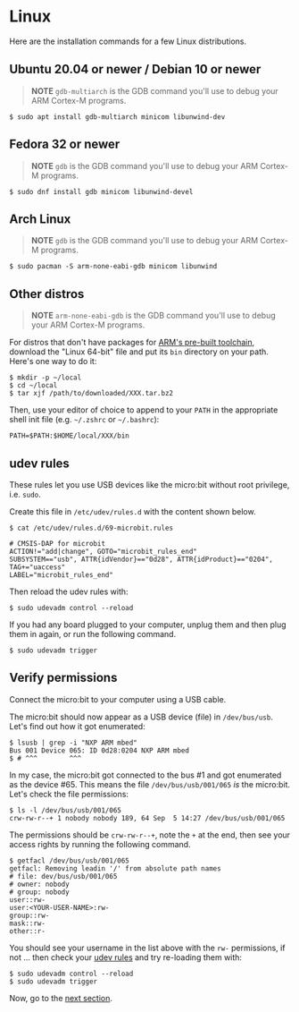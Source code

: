 # Linux

Here are the installation commands for a few Linux distributions.

## Ubuntu 20.04 or newer / Debian 10 or newer

> **NOTE** `gdb-multiarch` is the GDB command you'll use to debug your ARM Cortex-M programs.
``` console
$ sudo apt install gdb-multiarch minicom libunwind-dev
```

## Fedora 32 or newer

> **NOTE** `gdb` is the GDB command you'll use to debug your ARM
> Cortex-M programs.
``` console
$ sudo dnf install gdb minicom libunwind-devel
```

## Arch Linux

> **NOTE** `gdb` is the GDB command you'll use to debug your ARM
> Cortex-M programs.
``` console
$ sudo pacman -S arm-none-eabi-gdb minicom libunwind
```

## Other distros

> **NOTE** `arm-none-eabi-gdb` is the GDB command you'll use to debug your ARM Cortex-M programs.

For distros that don't have packages for [ARM's pre-built
toolchain](https://developer.arm.com/downloads/-/arm-gnu-toolchain-downloads), download the "Linux
64-bit" file and put its `bin` directory on your path.  Here's one way to do it:

``` console
$ mkdir -p ~/local
$ cd ~/local
$ tar xjf /path/to/downloaded/XXX.tar.bz2
```

Then, use your editor of choice to append to your `PATH` in the appropriate shell init file
(e.g. `~/.zshrc` or `~/.bashrc`):

```
PATH=$PATH:$HOME/local/XXX/bin
```

## udev rules

These rules let you use USB devices like the micro:bit without root privilege, i.e. `sudo`.

Create this file in `/etc/udev/rules.d` with the content shown below.

``` console
$ cat /etc/udev/rules.d/69-microbit.rules
```

``` text
# CMSIS-DAP for microbit
ACTION!="add|change", GOTO="microbit_rules_end"
SUBSYSTEM=="usb", ATTR{idVendor}=="0d28", ATTR{idProduct}=="0204", TAG+="uaccess"
LABEL="microbit_rules_end"
```

Then reload the udev rules with:

``` console
$ sudo udevadm control --reload
```

If you had any board plugged to your computer, unplug them and then plug them in again, or run the
following command.

``` console
$ sudo udevadm trigger
```

## Verify permissions

Connect the micro:bit to your computer using a USB cable.

The micro:bit should now appear as a USB device (file) in `/dev/bus/usb`. Let's find out how it got
enumerated:

``` console
$ lsusb | grep -i "NXP ARM mbed"
Bus 001 Device 065: ID 0d28:0204 NXP ARM mbed
$ # ^^^        ^^^
```

In my case, the micro:bit got connected to the bus #1 and got enumerated as the device #65. This means the
file `/dev/bus/usb/001/065` *is* the micro:bit. Let's check the file permissions:

``` console
$ ls -l /dev/bus/usb/001/065
crw-rw-r--+ 1 nobody nobody 189, 64 Sep  5 14:27 /dev/bus/usb/001/065
```

The permissions should be `crw-rw-r--+`, note the `+` at the end, then see your access rights by running the following command.

``` console
$ getfacl /dev/bus/usb/001/065
getfacl: Removing leadin '/' from absolute path names
# file: dev/bus/usb/001/065
# owner: nobody
# group: nobody
user::rw-
user:<YOUR-USER-NAME>:rw-
group::rw-
mask::rw-
other::r-
```

You should see your username in the list above with the
`rw-` permissions, if not ... then check your [udev rules]
and try re-loading them with:

[udev rules]: linux.md#udev-rules

``` console
$ sudo udevadm control --reload
$ sudo udevadm trigger
```

Now, go to the [next section].

[next section]: verify.md
